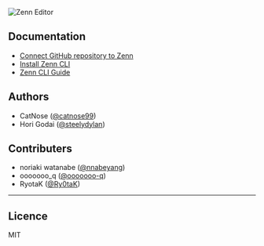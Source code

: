 ![Zenn Editor](https://user-images.githubusercontent.com/34590683/91540859-60e06780-e956-11ea-9762-0acac2b7c4c5.png)

## Documentation 
- [Connect GitHub repository to Zenn](https://zenn.dev/zenn/articles/connect-to-github)
- [Install Zenn CLI](https://zenn.dev/zenn/articles/install-zenn-cli)
- [Zenn CLI Guide](https://zenn.dev/zenn/articles/zenn-cli-guide)

## Authors

- CatNose ([@catnose99](https://twitter.com/catnose99))
- Hori Godai ([@steelydylan](https://github.com/steelydylan))

## Contributers
- noriaki watanabe ([@nnabeyang](https://github.com/nnabeyang))
- ooooooo_q ([@ooooooo-q](https://github.com/ooooooo-q))
- RyotaK ([@Ry0taK](https://github.com/Ry0taK))


----
## Licence
MIT